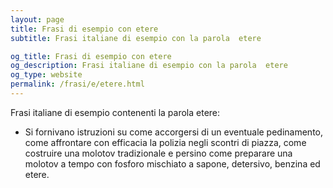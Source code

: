 ```yaml
---
layout: page
title: Frasi di esempio con etere 
subtitle: Frasi italiane di esempio con la parola  etere

og_title: Frasi di esempio con etere 
og_description: Frasi italiane di esempio con la parola  etere
og_type: website
permalink: /frasi/e/etere.html
---
```


Frasi italiane di esempio contenenti la parola etere:


- Si fornivano istruzioni su come accorgersi di un eventuale pedinamento, come affrontare con efficacia la polizia negli scontri di piazza, come costruire una molotov tradizionale e persino come preparare una molotov a tempo con fosforo mischiato a sapone, detersivo, benzina ed etere.
